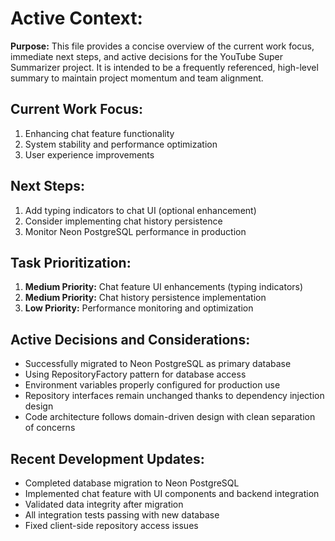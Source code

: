 # Active Context:

**Purpose:** This file provides a concise overview of the current work focus, immediate next steps, and active decisions for the YouTube Super Summarizer project. It is intended to be a frequently referenced, high-level summary to maintain project momentum and team alignment.

## Current Work Focus:
1. Enhancing chat feature functionality
2. System stability and performance optimization
3. User experience improvements

## Next Steps:
1. Add typing indicators to chat UI (optional enhancement)
2. Consider implementing chat history persistence
3. Monitor Neon PostgreSQL performance in production

## Task Prioritization:
1. **Medium Priority:** Chat feature UI enhancements (typing indicators)
2. **Medium Priority:** Chat history persistence implementation
3. **Low Priority:** Performance monitoring and optimization

## Active Decisions and Considerations:
- Successfully migrated to Neon PostgreSQL as primary database
- Using RepositoryFactory pattern for database access
- Environment variables properly configured for production use
- Repository interfaces remain unchanged thanks to dependency injection design
- Code architecture follows domain-driven design with clean separation of concerns

## Recent Development Updates:
- Completed database migration to Neon PostgreSQL
- Implemented chat feature with UI components and backend integration
- Validated data integrity after migration
- All integration tests passing with new database
- Fixed client-side repository access issues

